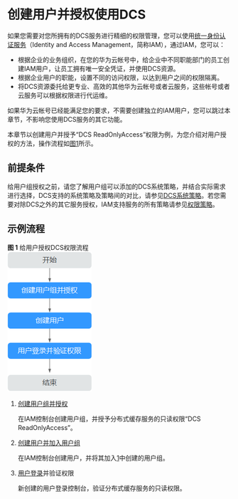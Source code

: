 # 创建用户并授权使用DCS<a name="CreateUserAndGrantPolicy"></a>

如果您需要对您所拥有的DCS服务进行精细的权限管理，您可以使用[统一身份认证服务](https://support.huaweicloud.com/usermanual-iam/iam_01_0001.html)（Identity and Access Management，简称IAM），通过IAM，您可以：

-   根据企业的业务组织，在您的华为云帐号中，给企业中不同职能部门的员工创建IAM用户，让员工拥有唯一安全凭证，并使用DCS资源。
-   根据企业用户的职能，设置不同的访问权限，以达到用户之间的权限隔离。
-   将DCS资源委托给更专业、高效的其他华为云帐号或者云服务，这些帐号或者云服务可以根据权限进行代运维。

如果华为云帐号已经能满足您的要求，不需要创建独立的IAM用户，您可以跳过本章节，不影响您使用DCS服务的其它功能。

本章节以创建用户并授予“DCS ReadOnlyAccess”权限为例，为您介绍对用户授权的方法，操作流程如[图1](#fig13829195755818)所示。

## 前提条件<a name="CreateUserAndGrantPolicy_section17723185741610"></a>

给用户组授权之前，请您了解用户组可以添加的DCS系统策略，并结合实际需求进行选择，DCS支持的系统策略及策略间的对比，请参见[DCS系统策略](https://support.huaweicloud.com/productdesc-dcs/ProductDescPrivilegeManagement.html)。若您需要对除DCS之外的其它服务授权，IAM支持服务的所有策略请参见[权限策略](https://support.huaweicloud.com/usermanual-permissions/zh-cn_topic_0063498930.html)。

## 示例流程<a name="CreateUserAndGrantPolicy_section1189416161520"></a>

**图 1**  给用户授权DCS权限流程<a name="fig13829195755818"></a>  
![](figures/给用户授权DCS权限流程.png "给用户授权DCS权限流程")

1.  <a name="CreateUserAndGrantPolicy_li10176121316284"></a>[创建用户组并授权](https://support.huaweicloud.com/usermanual-iam/iam_03_0001.html)

    在IAM控制台创建用户组，并授予分布式缓存服务的只读权限“DCS ReadOnlyAccess”。

2.  [创建用户并加入用户组](https://support.huaweicloud.com/usermanual-iam/iam_02_0001.html)

    在IAM控制台创建用户，并将其加入[1](#CreateUserAndGrantPolicy_li10176121316284)中创建的用户组。

3.  [用户登录](https://support.huaweicloud.com/usermanual-iam/iam_01_0552.html)并验证权限

    新创建的用户登录控制台，验证分布式缓存服务的只读权限。


